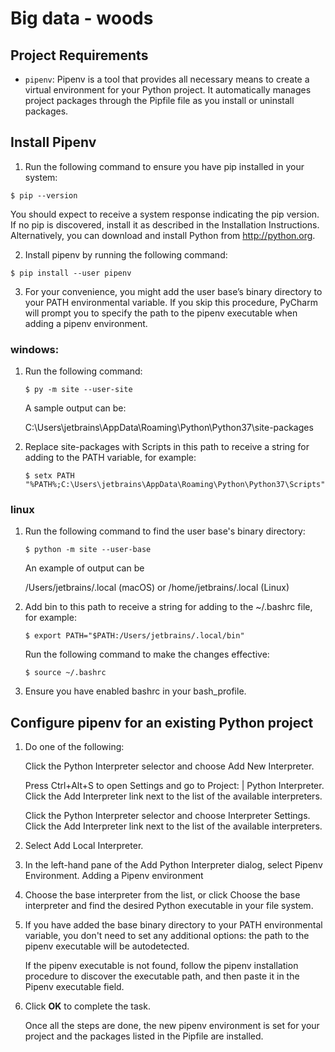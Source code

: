# Big data - woods

## Project Requirements
* `pipenv`: Pipenv is a tool that provides all necessary means to create a virtual environment for your Python project. It automatically manages project packages through the Pipfile file as you install or uninstall packages.

## Install Pipenv
1. Run the following command to ensure you have pip installed in your system:
```
$ pip --version
```
You should expect to receive a system response indicating the pip version. If no pip is discovered, install it as described in the Installation Instructions. Alternatively, you can download and install Python from http://python.org.

2. Install pipenv by running the following command:
```
$ pip install --user pipenv
```
3. For your convenience, you might add the user base’s binary directory to your PATH environmental variable. If you skip this procedure, PyCharm will prompt you to specify the path to the pipenv executable when adding a pipenv environment.

### windows:
1. Run the following command:
    ```
    $ py -m site --user-site
    ```
    A sample output can be:

    C:\Users\jetbrains\AppData\Roaming\Python\Python37\site-packages


2. Replace site-packages with Scripts in this path to receive a string for adding to the PATH variable, for example:
    ```
    $ setx PATH "%PATH%;C:\Users\jetbrains\AppData\Roaming\Python\Python37\Scripts"
    ```
   
### linux
1. Run the following command to find the user base's binary directory:
    ```
    $ python -m site --user-base
    ```
    An example of output can be
    
    /Users/jetbrains/.local (macOS) or /home/jetbrains/.local (Linux)

2. Add bin to this path to receive a string for adding to the ~/.bashrc file, for example:
    ```
    $ export PATH="$PATH:/Users/jetbrains/.local/bin"
    ```
    Run the following command to make the changes effective:
    ```
    $ source ~/.bashrc
    ```
3. Ensure you have enabled bashrc in your bash_profile.

## Configure pipenv for an existing Python project﻿
1. Do one of the following:

   Click the Python Interpreter selector and choose Add New Interpreter.
   
   Press Ctrl+Alt+S to open Settings and go to Project: <project name> | Python Interpreter. Click the Add Interpreter link next to the list of the available interpreters.
   
   Click the Python Interpreter selector and choose Interpreter Settings. Click the Add Interpreter link next to the list of the available interpreters.

2. Select Add Local Interpreter.

3. In the left-hand pane of the Add Python Interpreter dialog, select Pipenv Environment.
   Adding a Pipenv environment
4. Choose the base interpreter from the list, or click Choose the base interpreter and find the desired Python executable in your file system.

5. If you have added the base binary directory to your PATH environmental variable, you don't need to set any additional options: the path to the pipenv executable will be autodetected.

   If the pipenv executable is not found, follow the pipenv installation procedure to discover the executable path, and then paste it in the Pipenv executable field.

6. Click **OK** to complete the task.


   Once all the steps are done, the new pipenv environment is set for your project and the packages listed in the Pipfile are installed.